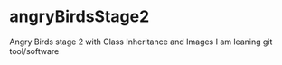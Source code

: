 # angryBirdsStage2
Angry Birds stage 2 with Class Inheritance and Images
I am leaning git tool/software